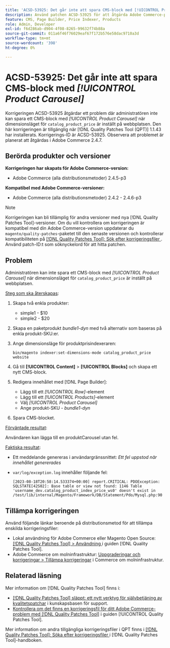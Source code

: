 ```yaml
---
title: 'ACSD-53925: Det går inte att spara CMS-block med [!UICONTROL Product Carousel]'
description: Använd patchen ACSD-53925 för att åtgärda Adobe Commerce-problemet där administratören inte kan spara ett CMS-block med Product Carousel när dimensionsläget för "catalog_product_price" är inställt på webbplatsen.
feature: CMS, Page Builder, Price Indexer, Products
role: Admin, Developer
exl-id: f6d286ab-d904-4f08-8265-99632f74b88a
source-git-commit: 011a6f46f76029eaf67f172b576e58dac9710a3d
workflow-type: tm+mt
source-wordcount: '398'
ht-degree: 0%

---
```


# ACSD-53925: Det går inte att spara CMS-block med *[!UICONTROL Product Carousel]*

Korrigeringen ACSD-53925 åtgärdar ett problem där administratören inte kan spara ett CMS-block med *[!UICONTROL Product Carousel]* när dimensionsläget för `catalog_product_price` är inställt på webbplatsen. Den här korrigeringen är tillgänglig när [!DNL Quality Patches Tool (QPT)] 1.1.43 har installerats. Korrigerings-ID är ACSD-53925. Observera att problemet är planerat att åtgärdas i Adobe Commerce 2.4.7.

## Berörda produkter och versioner

**Korrigeringen har skapats för Adobe Commerce-version:**

* Adobe Commerce (alla distributionsmetoder) 2.4.5-p3

**Kompatibel med Adobe Commerce-versioner:**

* Adobe Commerce (alla distributionsmetoder) 2.4.2 - 2.4.6-p3

>[!NOTE]
>
>Korrigeringen kan bli tillämplig för andra versioner med nya [!DNL Quality Patches Tool]-versioner. Om du vill kontrollera om korrigeringen är kompatibel med din Adobe Commerce-version uppdaterar du `magento/quality-patches`-paketet till den senaste versionen och kontrollerar kompatibiliteten på [[!DNL Quality Patches Tool]: Sök efter korrigeringsfiler ](https://experienceleague.adobe.com/tools/commerce-quality-patches/index.html?lang=sv-SE). Använd patch-ID:t som söknyckelord för att hitta patchen.

## Problem

Administratören kan inte spara ett CMS-block med *[!UICONTROL Product Carousel]* när dimensionsläget för `catalog_product_price` är inställt på webbplatsen.

<u>Steg som ska återskapas</u>:

1. Skapa två enkla produkter:
   * simple1 - $10
   * simple2 - $20
1. Skapa en paketprodukt *bundle1-dyn* med två alternativ som baseras på enkla produkt-SKU:er.
1. Ange dimensionsläge för produktprisindexeraren:

   `bin/magento indexer:set-dimensions-mode catalog_product_price website`

1. Gå till **[!UICONTROL Content]** > **[!UICONTROL Blocks]** och skapa ett nytt CMS-block.
1. Redigera innehållet med [!DNL Page Builder]:
   * Lägg till ett *[!UICONTROL Row]*-element
   * Lägg till ett *[!UICONTROL Products]*-element
   * Välj *[!UICONTROL Product Carousel]*
   * Ange produkt-SKU - *bundle1-dyn*
1. Spara CMS-blocket.

<u>Förväntade resultat</u>:

Användaren kan lägga till en produktCarousel utan fel.

<u>Faktiska resultat</u>:

* Ett meddelande genereras i användargränssnittet: *Ett fel uppstod när innehållet genererades*
* `var/log/exception.log` innehåller följande fel:

  ```
  [2023-08-18T20:58:14.533374+00:00] report.CRITICAL: PDOException: SQLSTATE[42S02]: Base table or view not found: 1146 Table 'username_dev.catalog_product_index_price_ws0' doesn't exist in /test/lib/internal/Magento/Framework/DB/Statement/Pdo/Mysql.php:90
  ```

## Tillämpa korrigeringen

Använd följande länkar beroende på distributionsmetod för att tillämpa enskilda korrigeringsfiler:

* Lokal användning för Adobe Commerce eller Magento Open Source: [[!DNL Quality Patches Tool] > Användning ](/help/tools/quality-patches-tool/usage.md) i guiden [!DNL Quality Patches Tool].
* Adobe Commerce om molninfrastruktur: [Uppgraderingar och korrigeringar > Tillämpa korrigeringar](https://experienceleague.adobe.com/docs/commerce-cloud-service/user-guide/develop/upgrade/apply-patches.html?lang=sv-SE) i Commerce om molninfrastruktur.

## Relaterad läsning

Mer information om [!DNL Quality Patches Tool] finns i:

* [[!DNL Quality Patches Tool] släppt: ett nytt verktyg för självbetjäning av kvalitetspatchar](https://experienceleague.adobe.com/sv/docs/commerce-operations/tools/quality-patches-tool/quality-patches-tool-to-self-serve-quality-patches) i kunskapsbasen för support.
* [Kontrollera om det finns en korrigeringsfil för ditt Adobe Commerce-problem med  [!DNL Quality Patches Tool]](/help/tools/quality-patches-tool/patches-available-in-qpt/check-patch-for-magento-issue-with-magento-quality-patches.md) i guiden [!UICONTROL Quality Patches Tool].


Mer information om andra tillgängliga korrigeringsfiler i QPT finns i [[!DNL Quality Patches Tool]: Söka efter korrigeringsfiler ](https://experienceleague.adobe.com/tools/commerce-quality-patches/index.html?lang=sv-SE) i [!DNL Quality Patches Tool]-handboken.
